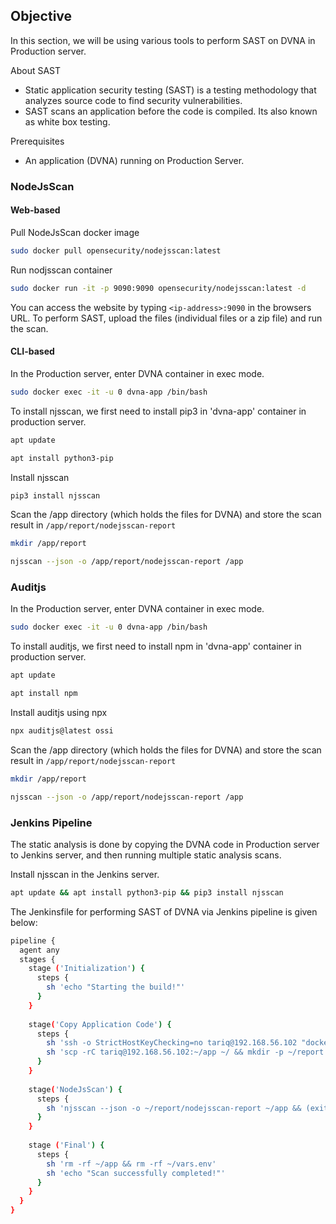 ## Objective

In this section, we will be using various tools to perform SAST on DVNA in Production server.

About SAST

-   Static application security testing (SAST) is a testing methodology that analyzes source code to find security vulnerabilities.
-   SAST scans an application before the code is compiled. Its also known as white box testing.

Prerequisites

-   An application (DVNA) running on Production Server.

### NodeJsScan

#### Web-based 

Pull NodeJsScan docker image

```bash
sudo docker pull opensecurity/nodejsscan:latest
```
    
Run nodjsscan container

```bash
sudo docker run -it -p 9090:9090 opensecurity/nodejsscan:latest -d
```
    
You can access the website by typing `<ip-address>:9090` in the browsers URL. To perform SAST, upload the files (individual files or a zip file) and run the scan.

#### CLI-based

In the Production server, enter DVNA container in exec mode.

```bash
sudo docker exec -it -u 0 dvna-app /bin/bash
```

To install njsscan, we first need to install pip3 in 'dvna-app' container in production server.

```bash
apt update

apt install python3-pip
```

Install njsscan

```bash
pip3 install njsscan
```

Scan the /app directory (which holds the files for DVNA) and store the scan result in `/app/report/nodejsscan-report`

```bash
mkdir /app/report

njsscan --json -o /app/report/nodejsscan-report /app
```

### Auditjs

In the Production server, enter DVNA container in exec mode.

```bash
sudo docker exec -it -u 0 dvna-app /bin/bash
```

To install auditjs, we first need to install npm in 'dvna-app' container in production server.

```bash
apt update

apt install npm
```

Install auditjs using npx

```bash
npx auditjs@latest ossi
```

Scan the /app directory (which holds the files for DVNA) and store the scan result in `/app/report/nodejsscan-report`

```bash
mkdir /app/report

njsscan --json -o /app/report/nodejsscan-report /app
```



### Jenkins Pipeline

The static analysis is done by copying the DVNA code in Production server to Jenkins server, and then running multiple static analysis scans.

Install njsscan in the Jenkins server.

```bash
apt update && apt install python3-pip && pip3 install njsscan
```

The Jenkinsfile for performing SAST of DVNA via Jenkins pipeline is given below:

```bash
pipeline {
  agent any
  stages {
    stage ('Initialization') {
      steps {
        sh 'echo "Starting the build!"'
      }
    }
    
    stage('Copy Application Code') {
      steps {
        sh 'ssh -o StrictHostKeyChecking=no tariq@192.168.56.102 "docker cp dvna-app:/app/ ~/"'
        sh 'scp -rC tariq@192.168.56.102:~/app ~/ && mkdir -p ~/report'
      }
    }
    
    stage('NodeJsScan') {
      steps {
        sh 'njsscan --json -o ~/report/nodejsscan-report ~/app && (exit 0) || (exit 1)'
      }
    }
    
    stage ('Final') {
      steps {
        sh 'rm -rf ~/app && rm -rf ~/vars.env'
        sh 'echo "Scan successfully completed!"'
      }
    }
  }
}
```
